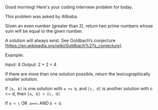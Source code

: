 Good morning! Here's your coding interview problem for today.

This problem was asked by Alibaba.

Given an even number (greater than 2), return two prime numbers whose sum will be equal to the given number.

A solution will always exist. See Goldbach’s conjecture [https://en.wikipedia.org/wiki/Goldbach%27s_conjecture].

Example:

Input: 4
Output: 2 + 2 = 4

If there are more than one solution possible, return the lexicographically smaller solution.

If `[a, b]` is one solution with `a <= b`, and `[c, d]` is another solution with c <= d, then `[a, b] < [c, d]`

If `a < c` OR` a==c` AND `b < d`.
